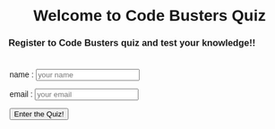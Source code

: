 <style>
body {
  font-family: sans-serif;
}

h1 {
  text-align: center;
}

form {
  max-width: 500px;
  margin: 0 auto;
}

ol {
  list-style-type: none;
  padding: 0;
}

li {
  margin-bottom: 20px;
}

h2 {
  margin-bottom: 10px;
}

div {
  margin-bottom: 5px;
}

input[type="radio"] {
  margin-right: 10px;
}
 @import url('https://fonts.googleapis.com/css2?family=Dosis&display=swap');
</style>
<html>
  <head>
    <meta charset="UTF-8">
    <title>Quiz </title>
    <link rel="stylesheet" type="text/css" href="style.css">
  </head>
  <body>
    <h1><div>Welcome to Code Busters Quiz</div></h1>
    <h3><div>Register to Code Busters quiz and test your knowledge!!</div></h3>
    <br>
    <form>
    <div id="errors" style="color:red">
    </div>
      <div>
         <label>name :</label>
         <input id="pName" type = "input" placeholder="your name">
      </div>
      <p/>
      <div>
         <label>email :</label>
        <input id="email" type = "input" placeholder ="your email">
      </div>
       <p/> <p/>           
      <div><input id="enterQuizBtn" type="button" value="Enter the Quiz!" onclick="enterQuiz()"></div>
    </form>
    <script src="quizEntry.js"></script>
  </body>
</html>
